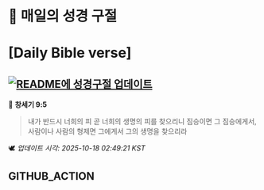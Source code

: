 # 🙏 매일의 성경 구절
# [Daily Bible verse]
## [![README에 성경구절 업데이트](https://github.com/DONGSUKA/first_test/actions/workflows/update-readme-bible.yml/badge.svg)](https://github.com/DONGSUKA/first_test/actions/workflows/update-readme-bible.yml)
<!-- START_BIBLE_VERSE -->
📖 **창세기 9:5**
> 내가 반드시 너희의 피 곧 너희의 생명의 피를 찾으리니 짐승이면 그 짐승에게서, 사람이나 사람의 형제면 그에게서 그의 생명을 찾으리라

🕊️ _업데이트 시각: 2025-10-18 02:49:21 KST_
  <!-- END_BIBLE_VERSE -->
## GITHUB_ACTION
